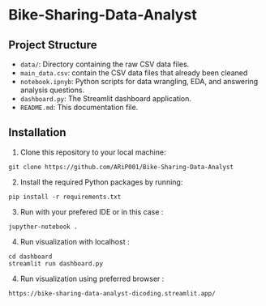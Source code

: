 # Bike-Sharing-Data-Analyst

## Project Structure
- `data/`: Directory containing the raw CSV data files.
- `main_data.csv`: contain the CSV data files that already been cleaned
- `notebook.ipnyb`: Python scripts for data wrangling, EDA, and answering analysis questions.
- `dashboard.py`: The Streamlit dashboard application.
- `README.md`: This documentation file.

## Installation
1. Clone this repository to your local machine:
```
git clone https://github.com/ARiP001/Bike-Sharing-Data-Analyst
```
2. Install the required Python packages by running:
```
pip install -r requirements.txt
```
3. Run with your prefered IDE or in this case :
```
jupyther-notebook .
```
4. Run visualization with localhost :
```
cd dashboard
streamlit run dashboard.py
```
4. Run visualization using preferred browser :
```
https://bike-sharing-data-analyst-dicoding.streamlit.app/
```

